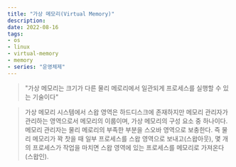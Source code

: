 ```yaml
---
title: "가상 메모리(Virtual Memory)"
description:
date: 2022-08-16
tags:
- os
- linux
- virtual-memory
- memory
- series: "운영체제"
---
```


> "가상 메모리는 크기가 다른 물리 메로리에서 일관되게 프로세스를 실행할 수 있는 기술이다"

> 가상 메모리 시스템에서 스왑 영역은 하드디스크에 존재하지만 메모리 관리자가 관리하는 영역으로서 메모리의 이룹이며, 가상 메모리의 구성 요소 중 하나이다.
메모리 관리자는 물리 메로리의 부족한 부분을 스오바 영역으로 보충한다.
즉 물리 메모리가 꽉 찻을 때 일부 프로세스를 스왑 영역으로 보내고(스왑아웃), 몇 개의 프로세스가 작업을 마치면 스왑 영역에 있는 프로세스를 메모리로 가져온다(스왑인).